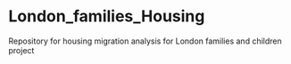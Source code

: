 # London_families_Housing
Repository for housing migration analysis for London families and children project
